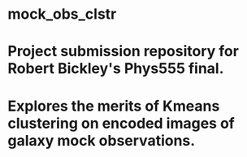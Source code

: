 # mock_obs_clstr
# Project submission repository for Robert Bickley's Phys555 final.
# Explores the merits of Kmeans clustering on encoded images of galaxy mock observations.
